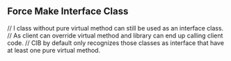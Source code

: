 ## Force Make Interface Class

// I class without pure virtual method can still be used as an interface class.
// As client can override virtual method and library can end up calling client code.
// CIB by default only recognizes those classes as interface that have at least one pure virtual method.
